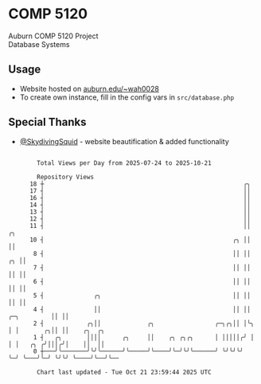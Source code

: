 # COMP 5120
Auburn COMP 5120 Project  
Database Systems

## Usage
- Website hosted on [auburn.edu/~wah0028](https://webhome.auburn.edu/~wah0028/)
- To create own instance, fill in the config vars in `src/database.php`

## Special Thanks
- [@SkydivingSquid](https://github.com/SkydivingSquid) - website beautification & added functionality

```

        Total Views per Day from 2025-07-24 to 2025-10-21

        Repository Views
      18 ┼                                                        ╭╮
      17 ┤                                                        ││
      16 ┤                                                        ││
      14 ┤                                                        ││
      13 ┤                                                        ││
      12 ┤                                                        ││
      11 ┤                                                        ││                 ╭╮
      10 ┤                                                     ╭╮ ││                 ││
       8 ┤                                                     ││ ││              ╭╮ ││
       7 ┤                                                     ││ ││              ││ ││
       6 ┤                                                     ││ ││              ││ ││
       5 ┤              ╭╮                                     ││ ││              ││ ││
       4 ┤              ││                                     ││ ││  ╭─╮         ││ ││
       2 ┤            ╭╮││             ╭╮                 ╭─╮╭╮││ │╰╮ │ │       ╭╮││ ││    ╭╮  ╭╮
       1 ┤   ╭╮       ││││      ╭╮     ││    ╭╮ ╭╮╭╮      │ │││││╭╯ │ │ │   ╭╮ ╭╯│││╭╯│    ││  ││
       0 ┼───╯╰───────╯╰╯╰──────╯╰─────╯╰────╯╰─╯╰╯╰──────╯ ╰╯╰╯╰╯  ╰─╯ ╰───╯╰─╯ ╰╯╰╯ ╰────╯╰──╯╰──

        Chart last updated - Tue Oct 21 23:59:44 2025 UTC
        
```
